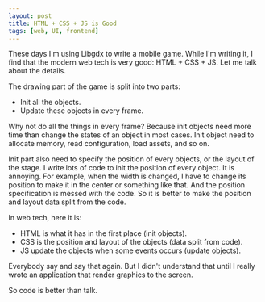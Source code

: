 ```yaml
---
layout: post
title: HTML + CSS + JS is Good
tags: [web, UI, frontend]
---
```


These days I'm using Libgdx to write a mobile game. While I'm writing it, I find that the modern web tech is very good: HTML + CSS + JS. Let me talk about the details.

The drawing part of the game is split into two parts:

* Init all the objects.
* Update these objects in every frame.

Why not do all the things in every frame? Because init objects need more time than change the states of an object in most cases. Init object need to allocate memory, read configuration, load assets, and so on.

Init part also need to specify the position of every objects, or the layout of the stage. I write lots of code to init the position of every object. It is annoying. For example, when the width is changed, I have to change its position to make it in the center or something like that. And the position specification is messed with the code. So it is better to make the position and layout data split from the code.

In web tech, here it is:

* HTML is what it has in the first place (init objects).
* CSS is the position and layout of the objects (data split from code).
* JS update the objects when some events occurs (update objects).

Everybody say and say that again. But I didn't understand that until I really wrote an application that render graphics to the screen.

So code is better than talk.
